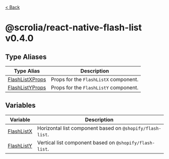 [< Back](./../../README.md)

# @scrolia/react-native-flash-list v0.4.0

## Type Aliases

| Type Alias | Description |
| ------ | ------ |
| [FlashListXProps](type-aliases/FlashListXProps.md) | Props for the `FlashListX` component. |
| [FlashListYProps](type-aliases/FlashListYProps.md) | Props for the `FlashListY` component. |

## Variables

| Variable | Description |
| ------ | ------ |
| [FlashListX](variables/FlashListX.md) | Horizontal list component based on `@shopify/flash-list`. |
| [FlashListY](variables/FlashListY.md) | Vertical list component based on `@shopify/flash-list`. |
